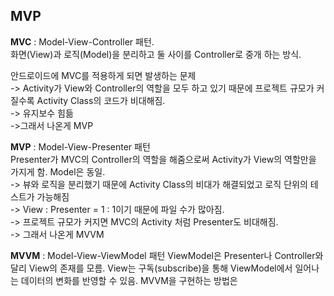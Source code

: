 ## MVP

**MVC** : Model-View-Controller 패턴.<br>
화면(View)과 로직(Model)을 분리하고 둘 사이를 Controller로 중개 하는 방식.

안드로이드에 MVC를 적용하게 되면 발생하는 문제<br>
-> Activity가 View와 Controller의 역할을 모두 하고 있기 때문에 프로젝트 규모가 커질수록 Activity Class의 코드가 비대해짐.<br>
-> 유지보수 힘듦<br>
->그래서 나온게 MVP<br>


**MVP** : Model-View-Presenter 패턴<br>
Presenter가 MVC의 Controller의 역할을 해줌으로써 Activity가 View의 역할만을 가지게 함. Model은 동일.<br>
-> 뷰와 로직을 분리했기 때문에 Activity Class의 비대가 해결되었고 로직 단위의 테스트가 가능해짐<br>
-> View : Presenter = 1 : 1이기 때문에 파일 수가 많아짐.<br>
-> 프로젝트 규모가 커지면 MVC의 Activity 처럼 Presenter도 비대해짐.<br>
-> 그래서 나온게 MVVM<br>

**MVVM** : Model-View-ViewModel 패턴
ViewModel은 Presenter나 Controller와 달리 View의 존재를 모름. View는 구독(subscribe)을 통해 ViewModel에서 일어나는 데이터의 변화를 반영할 수 있음.
MVVM을 구현하는 방법은 
<!--stackedit_data:
eyJoaXN0b3J5IjpbMTI3MDkzODEsNTEzNDMwMTg5LDk1MDM1ND
I3MywtMTc5MzM5MTIwNywxNTcyMjYyMTI5LDEyMTczMzI0MTcs
OTExNTgwMDc4XX0=
-->